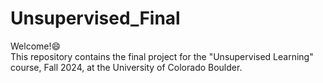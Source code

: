 # Unsupervised_Final

Welcome!😄  
This repository contains the final project for the "Unsupervised Learning" course, Fall 2024, at the University of Colorado Boulder.
